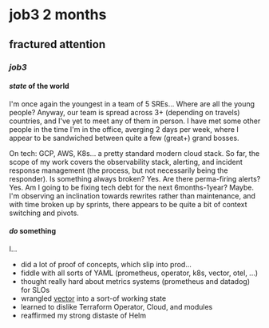 # job3 2 months

## fractured attention

### _job3_

#### _state_ of the world

I'm once again the youngest in a team of 5 SREs...
Where are all the young people?
Anyway, our team is spread across 3+ (depending on travels) countries,
and I've yet to meet any of them in person.
I have met some other people in the time I'm in the office,
averging 2 days per week,
where I appear to be sandwiched between quite a few (great+) grand bosses.

On tech: GCP, AWS, K8s... a pretty standard modern cloud stack.
So far, the scope of my work covers the observability stack,
alerting, and incident response management 
(the process, but not necessarily being the responder).
Is something always broken? Yes.
Are there perma-firing alerts? Yes.
Am I going to be fixing tech debt for the next 6months-1year? Maybe.
I'm observing an inclination towards rewrites rather than maintenance,
and with time broken up by sprints,
there appears to be quite a bit of context switching and pivots.

#### _do_ something

I...

- did a lot of proof of concepts, which slip into prod...
- fiddle with all sorts of YAML (prometheus, operator, k8s, vector, otel, ...)
- thought really hard about metrics systems (prometheus and datadog) for SLOs
- wrangled [vector](https://vector.dev/) into a sort-of working state
- learned to dislike Terraform Operator, Cloud, and modules
- reaffirmed my strong distaste of Helm

